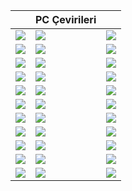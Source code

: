 <table>
<thead>
  <tr>
    <th></th>
    <th style="text-align:center">PC Çevirileri</th>
    <th></th>
  </tr>
</thead>
<tbody>
  <tr>
	<td><a href="https://karabibik.github.io/animuspedia/"><img src="../../Görseller/AC2.webp"/></a></td>
    <td><a href="https://karabibik.github.io/animuspedia/"><img src="../../Görseller/ACB.webp"/></a></td>
    <td><a href="https://karabibik.github.io/animuspedia/"><img src="../../Görseller/ACR.webp"/></a></td>
  </tr>
  <tr>
    <td><a href="https://karabibik.github.io/animuspedia/"><img src="../../Görseller/AC3.webp"/></a></td>
    <td><a href="https://karabibik.github.io/animuspedia/"><img src="../../Görseller/AC4.webp"/></a></td>
    <td><a href="https://karabibik.github.io/animuspedia/"><img src="../../Görseller/ACU.webp"/></a></td>
  </tr>
  <tr>
    <td><a href="https://karabibik.github.io/animuspedia/"><img src="../../Görseller/ACRogue.webp"/></a></td>
    <td><a href="https://karabibik.github.io/animuspedia/"><img src="../../Görseller/ACCC.webp"/></a></td>
    <td><a href="https://karabibik.github.io/animuspedia/"><img src="../../Görseller/ACS.webp"/></a></td>
  </tr>
  <tr>
    <td><a href="https://karabibik.github.io/animuspedia/"><img src="../../Görseller/ACO.webp"/></a></td>
    <td><a href="https://karabibik.github.io/animuspedia/"><img src="../../Görseller/AC_OD.webp"/></a></td>
    <td><a href="https://karabibik.github.io/animuspedia/"><img src="../../Görseller/ACV.webp"/></a></td>
  </tr>
  <tr>
    <td><a href="https://karabibik.github.io/animuspedia/"><img src="../../Görseller/COL.webp"/></a></td>
    <td><a href="https://karabibik.github.io/animuspedia/"><img src="../../Görseller/CotDG.webp"/></a></td>
    <td><a href="https://karabibik.github.io/animuspedia/"><img src="../../Görseller/DOSEE.webp"/></a></td>
  </tr>
  <tr>
    <td><a href="https://karabibik.github.io/animuspedia/"><img src="../../Görseller/dos2.webp"/></a></td>
    <td><a href="https://karabibik.github.io/animuspedia/"><img src="../../Görseller/DA2.webp"/></a></td>
    <td><a href="https://karabibik.github.io/animuspedia/"><img src="../../Görseller/DAI.webp"/></a></td>
  </tr>
  <tr>
    <td><a href="https://karabibik.github.io/animuspedia/"><img src="../../Görseller/mea.webp"/></a></td>
    <td><a href="https://karabibik.github.io/animuspedia/"><img src="../../Görseller/MYZ.webp"/></a></td>
    <td><a href="https://karabibik.github.io/animuspedia/"><img src="../../Görseller/TLS.webp"/></a></td>
  </tr>
  <tr>
    <td><a href="https://karabibik.github.io/animuspedia/"><img src="../../Görseller/LoopHero.webp"/></a></td>
    <td><a href="https://karabibik.github.io/animuspedia/"><img src="../../Görseller/ObraDinn.webp"/></a></td>
    <td><a href="https://karabibik.github.io/animuspedia/"><img src="../../Görseller/Kotor.webp"/></a></td>
  </tr>
  <tr>
    <td><a href="https://karabibik.github.io/animuspedia/"><img src="../../Görseller/kotor2.webp"/></a></td>
    <td><a href="https://karabibik.github.io/animuspedia/"><img src="../../Görseller/trine4.webp"/></a></td>
    <td><a href="https://karabibik.github.io/animuspedia/"><img src="../../Görseller/UWD.webp"/></a></td>
  </tr>
  <tr>
    <td><a href="https://karabibik.github.io/animuspedia/"><img src="../../Görseller/vtmb.webp"/></a></td>
    <td><a href="https://karabibik.github.io/animuspedia/"><img src="../../Görseller/AC2.webp"/></a></td>
    <td><a href="https://karabibik.github.io/animuspedia/"><img src="../../Görseller/AC2.webp"/></a></td>
  </tr>
  <tr>
    <td><a href="https://karabibik.github.io/animuspedia/"><img src="../../Görseller/AC2.webp"/></a></td>
    <td><a href="https://karabibik.github.io/animuspedia/"><img src="../../Görseller/AC2.webp"/></a></td>
    <td><a href="https://karabibik.github.io/animuspedia/"><img src="../../Görseller/AC2.webp"/></a></td>
  </tr>
</tbody>
</table>